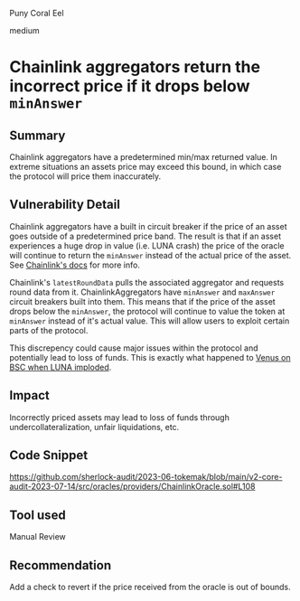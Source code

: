 Puny Coral Eel

medium

# Chainlink aggregators return the incorrect price if it drops below `minAnswer`
## Summary

Chainlink aggregators have a predetermined min/max returned value. In extreme situations an assets price may exceed this bound, in which case the protocol will price them inaccurately.

## Vulnerability Detail

Chainlink aggregators have a built in circuit breaker if the price of an asset goes outside of a predetermined price band. The result is that if an asset experiences a huge drop in value (i.e. LUNA crash) the price of the oracle will continue to return the `minAnswer` instead of the actual price of the asset. See [Chainlink's docs](https://docs.chain.link/data-feeds#check-the-latest-answer-against-reasonable-limits) for more info.

Chainlink's `latestRoundData` pulls the associated aggregator and requests round data from it. ChainlinkAggregators have `minAnswer` and `maxAnswer` circuit breakers built into them. This means that if the price of the asset drops below the `minAnswer`, the protocol will continue to value the token at `minAnswer` instead of it's actual value. This will allow users to exploit certain parts of the protocol.

This discrepency could cause major issues within the protocol and potentially lead to loss of funds. This is exactly what happened to  [Venus on BSC when LUNA imploded](https://rekt.news/venus-blizz-rekt/).

## Impact

Incorrectly priced assets may lead to loss of funds through undercollateralization, unfair liquidations, etc.

## Code Snippet

https://github.com/sherlock-audit/2023-06-tokemak/blob/main/v2-core-audit-2023-07-14/src/oracles/providers/ChainlinkOracle.sol#L108

## Tool used

Manual Review

## Recommendation

Add a check to revert if the price received from the oracle is out of bounds.